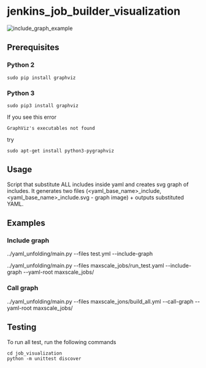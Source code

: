 # jenkins_job_builder_visualization

![include_graph_example](https://raw.githubusercontent.com/OSLL/jenkins_job_builder_visualization/master/test.yml_include.png)

## Prerequisites
### Python 2
```
sudo pip install graphviz
```
### Python 3
```
sudo pip3 install graphviz
```

If you see this error
```
GraphViz's executables not found
```
try 
```
sudo apt-get install python3-pygraphviz
```

## Usage
Script that substitute ALL includes inside yaml and creates svg graph of includes. It generates two files (<yaml_base_name>_include, <yaml_base_name>_include.svg - graph image) + outputs substituted YAML.

## Examples

### Include graph
../yaml_unfolding/main.py --files test.yml --include-graph

../yaml_unfolding/main.py --files maxscale_jobs/run_test.yaml --include-graph --yaml-root maxscale_jobs/

### Call graph
../yaml_unfolding/main.py --files maxscale_jons/build_all.yml --call-graph --yaml-root maxscale_jobs/

## Testing

To run all test, run the following commands
```
cd job_visualization
python -m unittest discover
```
